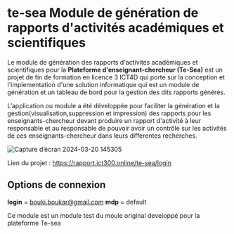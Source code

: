 # te-sea Module de génération de rapports d'activités académiques et scientifiques
Le module de génération des rapports d'activités académiques et scientifiques pour la **Plateforme d'enseignant-chercheur (Te-Sea)** est un projet de fin de formation en licence 3 ICT4D qui porte sur la conception et l'implementation d'une solution informatique qui est un module de génération et un tableau de bord pour la gestion des dits rapports générés.

L’application ou module a été développée pour faciliter la génération et la gestion(visualisation,suppression et impression) des rapports pour les enseignants-chercheur devant produire un rapport d'activité à leur responsable et au responsable de pouvoir avoir un contrôle sur les activités de ces enseignants-chercheur dans leurs differentes recherches.


![Capture d’écran 2024-03-20 145305](https://github.com/jordanNdjock/Report-Generation-Module/assets/104268627/4f0d28b8-eec2-43df-957a-9a09f90f84ba)

Lien du projet : https://rapport.ict300.online/te-sea/login

## Options de connexion
**login** = bouki.boukar@gmail.com
**mdp** = default

Ce module est un module test du moule original developpé pour la plateforme Te-sea
